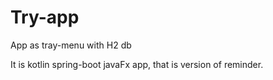 # Try-app
App as tray-menu with H2 db

It is kotlin spring-boot javaFx app, that is version of reminder.